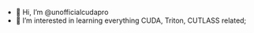 - 👋 Hi, I’m @unofficialcudapro
- 👀 I’m interested in learning everything CUDA, Triton, CUTLASS related;

<!---
unofficialcudapro/unofficialcudapro is a ✨ special ✨ repository because its `README.md` (this file) appears on your GitHub profile.
You can click the Preview link to take a look at your changes.
--->
